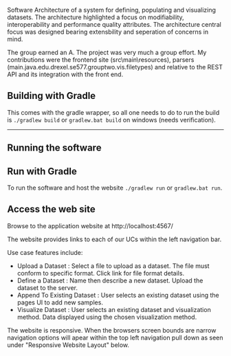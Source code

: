 Software Architecture of a system for defining, populating and visualizing datasets. The architecture highlighted a focus on modifiability, interoperability and performance quality attributes. The architecture central focus was designed bearing extensbility and seperation of concerns in mind. 

The group earned an A. The project was very much a group effort. My contributions were the frontend site (src\main\resources), parsers (main.java.edu.drexel.se577.grouptwo.vis.filetypes) and relative to the REST API and its integration with the front end.

## Building with Gradle

This comes with the gradle wrapper, so all one needs to do to run the build
is `./gradlew build` or `gradlew.bat build` on windows (needs verification).

-----------------------------------------
Running the software
-----------------------------------------

## Run with Gradle
To run the software and host the website `./gradlew run` or `gradlew.bat run`.

## Access the web site
Browse to the application website at http://localhost:4567/

The website provides links to each of our UCs within the left navigation bar.  

Use case features include:
* Upload a Dataset : Select a file to upload as a dataset. The file must conform to specific format. Click link for file format details.
* Define a Dataset : Name then describe a new dataset. Upload the dataset to the server.
* Append To Existing Dataset : User selects an existing dataset using the pages UI to add new samples. 
* Visualize Dataset : User selects an existing dataset and visualization method. Data displayed using the chosen visualization method.


The website is responsive. When the browsers screen bounds are narrow navigation options will apear within the top left navigation pull down as seen under "Responsive Website Layout" below.
